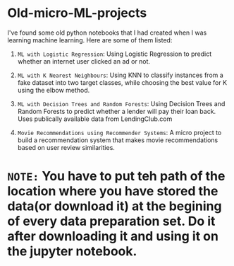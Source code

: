 # Old-micro-ML-projects

I've found some old python notebooks that I had created when I was learning machine learning. Here are some of them listed:

1. `ML with Logistic Regression`: Using Logistic Regression to predict whether an internet user clicked an ad or not.

2. `ML with K Nearest Neighbours`: Using KNN to classify instances from a fake dataset into two target classes, while choosing the best value for K using the elbow method.

3. `ML with Decision Trees and Random Forests`: Using Decision Trees and Random Forests to predict whether a lender will pay their loan back. Uses publically available data from LendingClub.com

4. `Movie Recommendations using Recommender Systems`: A micro project to build a recommendation system that makes movie recommendations based on user review similarities.

#  `NOTE:` You have to put teh path of the location where you have stored the data(or download it) at the begining of every data preparation set. Do it after downloading it and using it on the jupyter notebook.
